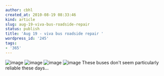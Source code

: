 ```yaml
---
author: cbhl
created_at: 2010-08-19 08:33:46
kind: article
slug: aug-19-viva-bus-roadside-repair
status: publish
title: 'Aug 19 - viva bus roadside repair '
wordpress_id: '245'
tags:
- '365'
---
```


![image](http://blog.azuresky.ca/blog/wp-content/uploads/2010/08/wpid-IMG_20100819_082810.jpg)
![image](http://blog.azuresky.ca/blog/wp-content/uploads/2010/08/wpid-IMG_20100819_082815.jpg)
![image](http://blog.azuresky.ca/blog/wp-content/uploads/2010/08/wpid-IMG_20100819_082820.jpg)
![image](http://blog.azuresky.ca/blog/wp-content/uploads/2010/08/wpid-IMG_20100819_083052.jpg)
These buses don't seem particularly reliable these days...
